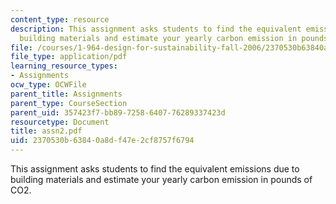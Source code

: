```yaml
---
content_type: resource
description: This assignment asks students to find the equivalent emissions due to
  building materials and estimate your yearly carbon emission in pounds of CO2.
file: /courses/1-964-design-for-sustainability-fall-2006/2370530b63840a8df47e2cf8757f6794_assn2.pdf
file_type: application/pdf
learning_resource_types:
- Assignments
ocw_type: OCWFile
parent_title: Assignments
parent_type: CourseSection
parent_uid: 357423f7-bb89-7258-6407-76289337423d
resourcetype: Document
title: assn2.pdf
uid: 2370530b-6384-0a8d-f47e-2cf8757f6794
---
```

This assignment asks students to find the equivalent emissions due to building materials and estimate your yearly carbon emission in pounds of CO2.

